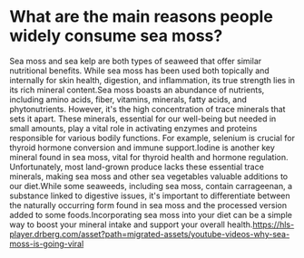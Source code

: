 # What are the main reasons people widely consume sea moss?

Sea moss and sea kelp are both types of seaweed that offer similar nutritional benefits. While sea moss has been used both topically and internally for skin health, digestion, and inflammation, its true strength lies in its rich mineral content.Sea moss boasts an abundance of nutrients, including amino acids, fiber, vitamins, minerals, fatty acids, and phytonutrients. However, it's the high concentration of trace minerals that sets it apart. These minerals, essential for our well-being but needed in small amounts, play a vital role in activating enzymes and proteins responsible for various bodily functions. For example, selenium is crucial for thyroid hormone conversion and immune support.Iodine is another key mineral found in sea moss, vital for thyroid health and hormone regulation. Unfortunately, most land-grown produce lacks these essential trace minerals, making sea moss and other sea vegetables valuable additions to our diet.While some seaweeds, including sea moss, contain carrageenan, a substance linked to digestive issues, it's important to differentiate between the naturally occurring form found in sea moss and the processed version added to some foods.Incorporating sea moss into your diet can be a simple way to boost your mineral intake and support your overall health.https://hls-player.drberg.com/asset?path=migrated-assets/youtube-videos-why-sea-moss-is-going-viral